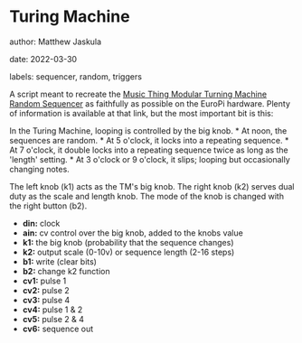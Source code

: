 # Turing Machine

author: Matthew Jaskula

date: 2022-03-30

labels: sequencer, random, triggers

A script meant to recreate the [Music Thing Modular Turning Machine Random Sequencer](https://www.musicthing.co.uk/Turing-Machine/)
as faithfully as possible on the EuroPi hardware. Plenty of information is available at that link, but the most 
important bit is this:

  In the Turing Machine, looping is controlled by the big knob.
    * At noon, the sequences are random.
    * At 5 o'clock, it locks into a repeating sequence.
    * At 7 o'clock, it double locks into a repeating sequence twice as long as the 'length' setting.
    * At 3 o'clock or 9 o'clock, it slips; looping but occasionally changing notes.

The left knob (k1) acts as the TM's big knob. The right knob (k2) serves dual duty as the scale and length knob. The
mode of the knob is changed with the right button (b2). 

- **din:** clock
- **ain:** cv control over the big knob, added to the knobs value
- **k1:** the big knob (probability that the sequence changes)
- **k2:** output scale (0-10v) or sequence length (2-16 steps)
- **b1:** write (clear bits)
- **b2:** change k2 function
- **cv1:** pulse 1
- **cv2:** pulse 2
- **cv3:** pulse 4
- **cv4:** pulse 1 & 2
- **cv5:** pulse 2 & 4
- **cv6:** sequence out
